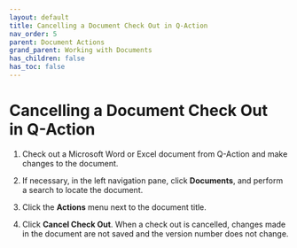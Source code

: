 ```yaml
---
layout: default
title: Cancelling a Document Check Out in Q-Action
nav_order: 5
parent: Document Actions
grand_parent: Working with Documents
has_children: false
has_toc: false
---
```

# Cancelling a Document Check Out in Q-Action

1. Check out a Microsoft Word or Excel document from Q-Action and make changes to the document.

2. If necessary, in the left navigation pane, click **Documents**, and perform a search to locate the document.

3. Click the **Actions** menu next to the document title.
    
4. Click **Cancel Check Out**. When a check out is cancelled, changes made in the document are not saved and the version number does not change.